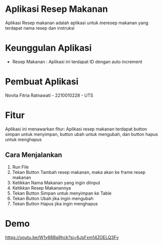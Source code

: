 # Aplikasi Resep Makanan
Aplikasi Resep makanan adalah aplikasi untuk meresep makanan yang terdapat nama resep dan instruksi

# Keunggulan Aplikasi
- Resep Makanan : Aplikasi ini terdapat ID dengan auto increment

# Pembuat Aplikasi
 Novita Fitria Ratnawati - 2210010228 - UTS

# Fitur
Aplikasi ini menawarkan fitur:
Aplikasi resep makanan terdapat button simpan untuk menyimpan, button ubah untuk mengubah, dan button hapus untuk menghapus

## Cara Menjalankan

1. Run File
2. Tekan Button Tambah resep makanan, maka akan ke frame resep makanan
3. Ketikkan Nama Makanan yang ingin diinput
4. Ketikkan Resep Makanannya
5. Tekan Button Simpan untuk menyimpan ke Table
6. Tekan Button Ubah jika ingin mengubah
7. Tekan Button Hapus jika ingin menghapus

# Demo
https://youtu.be/W1y68Ba9hck?si=6JsFxm14ZOELQ3Fv